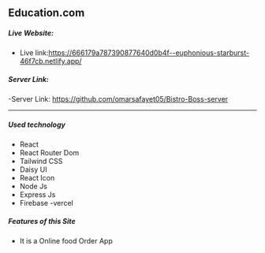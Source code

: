 ## Education.com

##### Live Website:

- Live link:https://666179a787390877640d0b4f--euphonious-starburst-46f7cb.netlify.app/

##### Server Link:

-Server Link: https://github.com/omarsafayet05/Bistro-Boss-server

---

##### Used technology

- React
- React Router Dom
- Tailwind CSS
- Daisy UI
- React Icon
- Node Js
- Express Js
- Firebase
  -vercel

##### Features of this Site

- It is a Online food Order App
